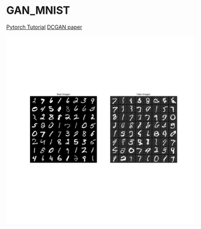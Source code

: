 # GAN_MNIST

[Pytorch Tutorial](https://pytorch.org/tutorials/beginner/dcgan_faces_tutorial.html)
[DCGAN paper](https://arxiv.org/pdf/1511.06434.pdf)

![Real Images vs. Fake Images](/images/img.png "Real Images vs. Fake Images")
